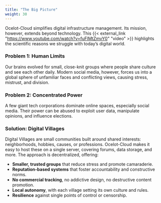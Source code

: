 ```yaml
---
title: "The Big Picture"
weight: 30
---
```


Ocelot-Cloud simplifies digital infrastructure management. Its mission, however, extends beyond technology. This {{< external_link "https://www.youtube.com/watch?v=fuFlMtZmvY0" "video" >}} highlights the scientific reasons we struggle with today’s digital world.

### Problem 1: Human Limits

Our brains evolved for small, close-knit groups where people share culture and see each other daily. Modern social media, however, forces us into a global sphere of unfamiliar faces and conflicting views, causing stress, mistrust, and division.

### Problem 2: Concentrated Power
A few giant tech corporations dominate online spaces, especially social media. Their power can be abused to exploit user data, manipulate opinions, and influence elections.

### Solution: Digital Villages

Digital Villages are small communities built around shared interests: neighborhoods, hobbies, causes, or professions. Ocelot-Cloud makes it easy to host these on a single server, covering forums, data storage, and more. The approach is decentralized, offering:

* **Smaller, trusted groups** that reduce stress and promote camaraderie.
* **Reputation-based systems** that foster accountability and constructive norms.
* **No commercial tracking**, no addictive design, no destructive content promotion.
* **Local autonomy**, with each village setting its own culture and rules.
* **Resilience** against single points of control or censorship.